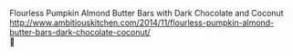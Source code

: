 Flourless Pumpkin Almond Butter Bars with Dark Chocolate and Coconut	http://www.ambitiouskitchen.com/2014/11/flourless-pumpkin-almond-butter-bars-dark-chocolate-coconut/	
਍